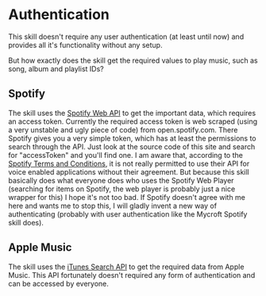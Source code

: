 # Authentication
This skill doesn't require any user authentication (at least until now) and provides all it's functionality without any setup.

But how exactly does the skill get the required values to play music, such as song, album and playlist IDs?

## Spotify
The skill uses the [Spotify Web API](https://developer.spotify.com/documentation/web-api/) to get the important data, which requires an access token. Currently the required access token is web scraped (using a very unstable and ugly piece of code) from open.spotify.com. There Spotify gives you a very simple token, which has at least the permissions to search through the API.
Just look at the source code of this site and search for "accessToken" and you'll find one.
I am aware that, according to the [Spotify Terms and Conditions](https://developer.spotify.com/terms/), it is not really permitted to use their API for voice enabled applications without their agreement. But because this skill basically does what everyone does who uses the Spotify Web Player (searching for items on Spotify, the web player is probably just a nice wrapper for this) I hope it's not too bad. 
If Spotify doesn't agree with me here and wants me to stop this, I will gladly invent a new way of authenticating (probably with user authentication like the Mycroft Spotify skill does).

## Apple Music
The skill uses the [iTunes Search API](https://affiliate.itunes.apple.com/resources/documentation/itunes-store-web-service-search-api/) to get the required data from Apple Music. This API fortunately doesn't required any form of authentication and can be accessed by everyone.


